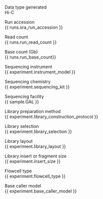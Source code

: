 Data type generated\
 Hi-C

Run accession\
 {{ runs.sra_run_accession }}

Read count\
 {{ runs.run_read_count }}

Base count (Gb)\
 {{ runs.run_base_count}}

Sequencing instrument\
 {{ experiment.instrument_model }}

Sequencing chemistry\
 {{ experiment.sequencing_kit }}

Sequencing facility\
 {{ sample.GAL }}

Library preparation method\
 {{ experiment.library_construction_protocol }}

Library selection\
 {{ experiment.library_selection }}

Library layout\
 {{ experiment.library_layout }}

Library insert or fragment size\
 {{ experiment.insert_size }}

Flowcell type\
 {{ experiment.flowcell_type }}

Base caller model\
 {{ experiment.base_caller_model }}
